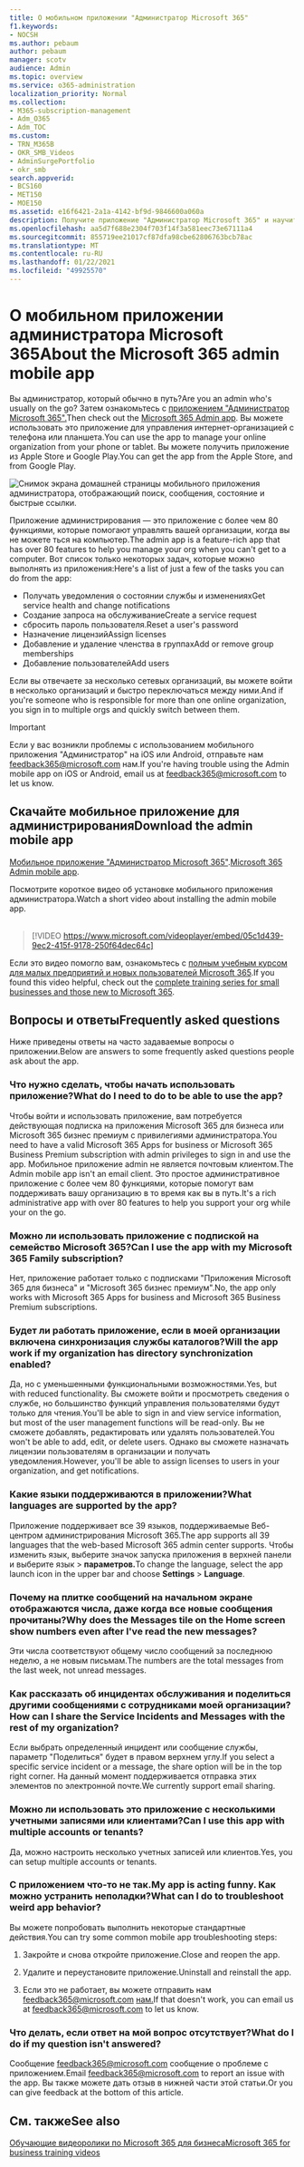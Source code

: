 ```yaml
---
title: О мобильном приложении "Администратор Microsoft 365"
f1.keywords:
- NOCSH
ms.author: pebaum
author: pebaum
manager: scotv
audience: Admin
ms.topic: overview
ms.service: o365-administration
localization_priority: Normal
ms.collection:
- M365-subscription-management
- Adm_O365
- Adm_TOC
ms.custom:
- TRN_M365B
- OKR_SMB_Videos
- AdminSurgePortfolio
- okr_smb
search.appverid:
- BCS160
- MET150
- MOE150
ms.assetid: e16f6421-2a1a-4142-bf9d-9846600a060a
description: Получите приложение "Администратор Microsoft 365" и научитесь управлять своей интернет-организацией с телефона или планшета.
ms.openlocfilehash: aa5d7f688e2304f703f14f3a581eec73e67111a4
ms.sourcegitcommit: 855719ee21017cf87dfa98cbe62806763bcb78ac
ms.translationtype: MT
ms.contentlocale: ru-RU
ms.lasthandoff: 01/22/2021
ms.locfileid: "49925570"
---
```

# <a name="about-the-microsoft-365-admin-mobile-app"></a><span data-ttu-id="5c7ba-103">О мобильном приложении администратора Microsoft 365</span><span class="sxs-lookup"><span data-stu-id="5c7ba-103">About the Microsoft 365 admin mobile app</span></span>

<span data-ttu-id="5c7ba-104">Вы администратор, который обычно в путь?</span><span class="sxs-lookup"><span data-stu-id="5c7ba-104">Are you an admin who's usually on the go?</span></span> <span data-ttu-id="5c7ba-105">Затем ознакомьтесь с [приложением "Администратор Microsoft 365".](https://go.microsoft.com/fwlink/?LinkID=627216)</span><span class="sxs-lookup"><span data-stu-id="5c7ba-105">Then check out the [Microsoft 365 Admin app](https://go.microsoft.com/fwlink/?LinkID=627216).</span></span> <span data-ttu-id="5c7ba-106">Вы можете использовать это приложение для управления интернет-организацией с телефона или планшета.</span><span class="sxs-lookup"><span data-stu-id="5c7ba-106">You can use the app to manage your online organization from your phone or tablet.</span></span> <span data-ttu-id="5c7ba-107">Вы можете получить приложение из Apple Store и Google Play.</span><span class="sxs-lookup"><span data-stu-id="5c7ba-107">You can get the app from the Apple Store, and from Google Play.</span></span> <br> 

![Снимок экрана домашней страницы мобильного приложения администратора, отображающий поиск, сообщения, состояние и быстрые ссылки.](../../media/admin-mobile-app-darkbg.png)

<span data-ttu-id="5c7ba-109">Приложение администрирования — это приложение с более чем 80 функциями, которые помогают управлять вашей организации, когда вы не можете ться на компьютер.</span><span class="sxs-lookup"><span data-stu-id="5c7ba-109">The admin app is a feature-rich app that has over 80 features to help you manage your org when you can't get to a computer.</span></span> <span data-ttu-id="5c7ba-110">Вот список только некоторых задач, которые можно выполнять из приложения:</span><span class="sxs-lookup"><span data-stu-id="5c7ba-110">Here's a list of just a few of the tasks you can do from the app:</span></span>

- <span data-ttu-id="5c7ba-111">Получать уведомления о состоянии службы и изменениях</span><span class="sxs-lookup"><span data-stu-id="5c7ba-111">Get service health and change notifications</span></span>
- <span data-ttu-id="5c7ba-112">Создание запроса на обслуживание</span><span class="sxs-lookup"><span data-stu-id="5c7ba-112">Create a service request</span></span>
- <span data-ttu-id="5c7ba-113">сбросить пароль пользователя.</span><span class="sxs-lookup"><span data-stu-id="5c7ba-113">Reset a user's password</span></span>
- <span data-ttu-id="5c7ba-114">Назначение лицензий</span><span class="sxs-lookup"><span data-stu-id="5c7ba-114">Assign licenses</span></span>
- <span data-ttu-id="5c7ba-115">Добавление и удаление членства в группах</span><span class="sxs-lookup"><span data-stu-id="5c7ba-115">Add or remove group memberships</span></span>
- <span data-ttu-id="5c7ba-116">Добавление пользователей</span><span class="sxs-lookup"><span data-stu-id="5c7ba-116">Add users</span></span> 

<span data-ttu-id="5c7ba-117">Если вы отвечаете за несколько сетевых организаций, вы можете войти в несколько организаций и быстро переключаться между ними.</span><span class="sxs-lookup"><span data-stu-id="5c7ba-117">And if you're someone who is responsible for more than one online organization, you sign in to multiple orgs and quickly switch between them.</span></span> 
  
> [!IMPORTANT]
> <span data-ttu-id="5c7ba-118">Если у вас возникли проблемы с использованием мобильного приложения [](mailto:feedback365@microsoft.com) "Администратор" на iOS или Android, отправьте нам feedback365@microsoft.com нам.</span><span class="sxs-lookup"><span data-stu-id="5c7ba-118">If you're having trouble using the Admin mobile app on iOS or Android, email us at [feedback365@microsoft.com](mailto:feedback365@microsoft.com) to let us know.</span></span> 
  
## <a name="download-the-admin-mobile-app"></a><span data-ttu-id="5c7ba-119">Скачайте мобильное приложение для администрирования</span><span class="sxs-lookup"><span data-stu-id="5c7ba-119">Download the admin mobile app</span></span>

<span data-ttu-id="5c7ba-120">[Мобильное приложение "Администратор Microsoft 365"](https://go.microsoft.com/fwlink/?LinkID=627216).</span><span class="sxs-lookup"><span data-stu-id="5c7ba-120">[Microsoft 365 Admin mobile app](https://go.microsoft.com/fwlink/?LinkID=627216).</span></span>
  
<span data-ttu-id="5c7ba-121">Посмотрите короткое видео об установке мобильного приложения администратора.</span><span class="sxs-lookup"><span data-stu-id="5c7ba-121">Watch a short video about installing the admin mobile app.</span></span><br><br>

> [!VIDEO https://www.microsoft.com/videoplayer/embed/05c1d439-9ec2-415f-9178-250f64dec64c] 

<span data-ttu-id="5c7ba-122">Если это видео помогло вам, ознакомьтесь с [полным учебным курсом для малых предприятий и новых пользователей Microsoft 365](https://support.microsoft.com/office/6ab4bbcd-79cf-4000-a0bd-d42ce4d12816).</span><span class="sxs-lookup"><span data-stu-id="5c7ba-122">If you found this video helpful, check out the [complete training series for small businesses and those new to Microsoft 365](https://support.microsoft.com/office/6ab4bbcd-79cf-4000-a0bd-d42ce4d12816).</span></span>

 
## <a name="frequently-asked-questions"></a><span data-ttu-id="5c7ba-123">Вопросы и ответы</span><span class="sxs-lookup"><span data-stu-id="5c7ba-123">Frequently asked questions</span></span>

<span data-ttu-id="5c7ba-124">Ниже приведены ответы на часто задаваемые вопросы о приложении.</span><span class="sxs-lookup"><span data-stu-id="5c7ba-124">Below are answers to some frequently asked questions people ask about the app.</span></span>
  
### <a name="what-do-i-need-to-do-to-be-able-to-use-the-app"></a><span data-ttu-id="5c7ba-125">Что нужно сделать, чтобы начать использовать приложение?</span><span class="sxs-lookup"><span data-stu-id="5c7ba-125">What do I need to do to be able to use the app?</span></span>

<span data-ttu-id="5c7ba-126">Чтобы войти и использовать приложение, вам потребуется действующая подписка на приложения Microsoft 365 для бизнеса или Microsoft 365 бизнес премиум с привилегиями администратора.</span><span class="sxs-lookup"><span data-stu-id="5c7ba-126">You need to have a valid Microsoft 365 Apps for business or Microsoft 365 Business Premium subscription with admin privileges to sign in and use the app.</span></span> <span data-ttu-id="5c7ba-127">Мобильное приложение admin не является почтовым клиентом.</span><span class="sxs-lookup"><span data-stu-id="5c7ba-127">The Admin mobile app isn't an email client.</span></span> <span data-ttu-id="5c7ba-128">Это простое административное приложение с более чем 80 функциями, которые помогут вам поддерживать вашу организацию в то время как вы в путь.</span><span class="sxs-lookup"><span data-stu-id="5c7ba-128">It's a rich administrative app with over 80 features to help you support your org while your on the go.</span></span>
  
### <a name="can-i-use-the-app-with-my-microsoft-365-family-subscription"></a><span data-ttu-id="5c7ba-129">Можно ли использовать приложение с подпиской на семейство Microsoft 365?</span><span class="sxs-lookup"><span data-stu-id="5c7ba-129">Can I use the app with my Microsoft 365 Family subscription?</span></span>

<span data-ttu-id="5c7ba-130">Нет, приложение работает только с подписками "Приложения Microsoft 365 для бизнеса" и "Microsoft 365 бизнес премиум".</span><span class="sxs-lookup"><span data-stu-id="5c7ba-130">No, the app only works with Microsoft 365 Apps for business and Microsoft 365 Business Premium subscriptions.</span></span> 
  
### <a name="will-the-app-work-if-my-organization-has-directory-synchronization-enabled"></a><span data-ttu-id="5c7ba-131">Будет ли работать приложение, если в моей организации включена синхронизация службы каталогов?</span><span class="sxs-lookup"><span data-stu-id="5c7ba-131">Will the app work if my organization has directory synchronization enabled?</span></span>

<span data-ttu-id="5c7ba-132">Да, но с уменьшенными функциональными возможностями.</span><span class="sxs-lookup"><span data-stu-id="5c7ba-132">Yes, but with reduced functionality.</span></span> <span data-ttu-id="5c7ba-133">Вы сможете войти и просмотреть сведения о службе, но большинство функций управления пользователями будут только для чтения.</span><span class="sxs-lookup"><span data-stu-id="5c7ba-133">You'll be able to sign in and view service information, but most of the user management functions will be read-only.</span></span> <span data-ttu-id="5c7ba-134">Вы не сможете добавлять, редактировать или удалять пользователей.</span><span class="sxs-lookup"><span data-stu-id="5c7ba-134">You won't be able to add, edit, or delete users.</span></span> <span data-ttu-id="5c7ba-135">Однако вы сможете назначать лицензии пользователям в организации и получать уведомления.</span><span class="sxs-lookup"><span data-stu-id="5c7ba-135">However, you'll be able to assign licenses to users in your organization, and get notifications.</span></span>
  
### <a name="what-languages-are-supported-by-the-app"></a><span data-ttu-id="5c7ba-136">Какие языки поддерживаются в приложении?</span><span class="sxs-lookup"><span data-stu-id="5c7ba-136">What languages are supported by the app?</span></span>

<span data-ttu-id="5c7ba-137">Приложение поддерживает все 39 языков, поддерживаемые Веб-центром администрирования Microsoft 365.</span><span class="sxs-lookup"><span data-stu-id="5c7ba-137">The app supports all 39 languages that the web-based Microsoft 365 admin center supports.</span></span> <span data-ttu-id="5c7ba-138">Чтобы изменить язык, выберите значок запуска приложения в верхней панели и выберите язык  >  **параметров.**</span><span class="sxs-lookup"><span data-stu-id="5c7ba-138">To change the language, select the app launch icon in the upper bar and choose **Settings** > **Language**.</span></span>
  
### <a name="why-does-the-messages-tile-on-the-home-screen-show-numbers-even-after-ive-read-the-new-messages"></a><span data-ttu-id="5c7ba-139">Почему на плитке сообщений на начальном экране отображаются числа, даже когда все новые сообщения прочитаны?</span><span class="sxs-lookup"><span data-stu-id="5c7ba-139">Why does the Messages tile on the Home screen show numbers even after I've read the new messages?</span></span>

<span data-ttu-id="5c7ba-140">Эти числа соответствуют общему число сообщений за последнюю неделю, а не новым письмам.</span><span class="sxs-lookup"><span data-stu-id="5c7ba-140">The numbers are the total messages from the last week, not unread messages.</span></span>
  
### <a name="how-can-i-share-the-service-incidents-and-messages-with-the-rest-of-my-organization"></a><span data-ttu-id="5c7ba-141">Как рассказать об инцидентах обслуживания и поделиться другими сообщениями с сотрудниками моей организации?</span><span class="sxs-lookup"><span data-stu-id="5c7ba-141">How can I share the Service Incidents and Messages with the rest of my organization?</span></span>

<span data-ttu-id="5c7ba-142">Если выбрать определенный инцидент или сообщение службы, параметр "Поделиться" будет в правом верхнем углу.</span><span class="sxs-lookup"><span data-stu-id="5c7ba-142">If you select a specific service incident or a message, the share option will be in the top right corner.</span></span> <span data-ttu-id="5c7ba-143">На данный момент поддерживается отправка этих элементов по электронной почте.</span><span class="sxs-lookup"><span data-stu-id="5c7ba-143">We currently support email sharing.</span></span>
  
### <a name="can-i-use-this-app-with-multiple-accounts-or-tenants"></a><span data-ttu-id="5c7ba-144">Можно ли использовать это приложение с несколькими учетными записями или клиентами?</span><span class="sxs-lookup"><span data-stu-id="5c7ba-144">Can I use this app with multiple accounts or tenants?</span></span>

<span data-ttu-id="5c7ba-145">Да, можно настроить несколько учетных записей или клиентов.</span><span class="sxs-lookup"><span data-stu-id="5c7ba-145">Yes, you can setup multiple accounts or tenants.</span></span>
  
### <a name="my-app-is-acting-funny-what-can-i-do-to-troubleshoot-weird-app-behavior"></a><span data-ttu-id="5c7ba-146">С приложением что-то не так.</span><span class="sxs-lookup"><span data-stu-id="5c7ba-146">My app is acting funny.</span></span> <span data-ttu-id="5c7ba-147">Как можно устранить неполадки?</span><span class="sxs-lookup"><span data-stu-id="5c7ba-147">What can I do to troubleshoot weird app behavior?</span></span>

<span data-ttu-id="5c7ba-148">Вы можете попробовать выполнить некоторые стандартные действия.</span><span class="sxs-lookup"><span data-stu-id="5c7ba-148">You can try some common mobile app troubleshooting steps:</span></span>
  
1. <span data-ttu-id="5c7ba-149">Закройте и снова откройте приложение.</span><span class="sxs-lookup"><span data-stu-id="5c7ba-149">Close and reopen the app.</span></span>
    
2. <span data-ttu-id="5c7ba-150">Удалите и переустановите приложение.</span><span class="sxs-lookup"><span data-stu-id="5c7ba-150">Uninstall and reinstall the app.</span></span>

3. <span data-ttu-id="5c7ba-151">Если это не работает, вы можете отправить нам feedback365@microsoft.com [нам.](mailto:feedback365@microsoft.com)</span><span class="sxs-lookup"><span data-stu-id="5c7ba-151">If that doesn't work, you can email us at [feedback365@microsoft.com](mailto:feedback365@microsoft.com) to let us know.</span></span>
    
### <a name="what-do-i-do-if-my-question-isnt-answered"></a><span data-ttu-id="5c7ba-152">Что делать, если ответ на мой вопрос отсутствует?</span><span class="sxs-lookup"><span data-stu-id="5c7ba-152">What do I do if my question isn't answered?</span></span>

<span data-ttu-id="5c7ba-153">Сообщение [feedback365@microsoft.com](mailto:feedback365@microsoft.com) сообщение о проблеме с приложением.</span><span class="sxs-lookup"><span data-stu-id="5c7ba-153">Email [feedback365@microsoft.com](mailto:feedback365@microsoft.com) to report an issue with the app.</span></span> <span data-ttu-id="5c7ba-154">Вы также можете дать отзыв в нижней части этой статьи.</span><span class="sxs-lookup"><span data-stu-id="5c7ba-154">Or you can give feedback at the bottom of this article.</span></span> 
  
## <a name="see-also"></a><span data-ttu-id="5c7ba-155">См. также</span><span class="sxs-lookup"><span data-stu-id="5c7ba-155">See also</span></span>

[<span data-ttu-id="5c7ba-156">Обучающие видеоролики по Microsoft 365 для бизнеса</span><span class="sxs-lookup"><span data-stu-id="5c7ba-156">Microsoft 365 for business training videos</span></span>](https://support.microsoft.com/office/6ab4bbcd-79cf-4000-a0bd-d42ce4d12816)

